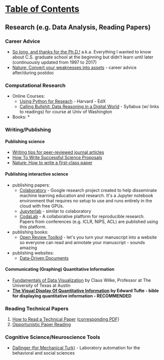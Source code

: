 # [Table of Contents](/ML-Brain-Resources)

## Research (e.g. Data Analysis, Reading Papers)

### Career Advice

  * [So long, and thanks for the Ph.D.!](https://www.cs.unc.edu/~azuma/hitch4.html) a.k.a. Everything I wanted to know about C.S. graduate school at the beginning but didn’t learn until later (continuously updated from 1997 to 2017)
  * [Nature: Convert your weaknesses into assets](https://www.nature.com/articles/d41586-018-04162-9) - career advice after/during postdoc

### Computational Research
  
  * Online Courses:
    * [Using Python for Reseach](https://www.edx.org/course/using-python-research-harvardx-ph526x-0) - Harvard - EdX 
    * [Calling Bullshit: Data Reasoning in a Digital World](http://callingbullshit.org/syllabus.html) - Syllabus (w/ links to readings) for course at Univ of Washington
  * Books:
    * 

### Writing/Publishing

#### Publishing science

  * [Writing tips for peer-reviewed journal articles](http://shadow.eas.gatech.edu/~jean/paleo/Writing_tips.pdf?utm_content=buffer2b17c&utm_medium=social&utm_source=twitter.com&utm_campaign=buffer)
  * [How To Write Successful Science Proposals](/ML-Brain-Resources/files/how_to_write_successful_science_proposals.pdf)
  * [Nature: How to write a first-class paper](https://www.nature.com/articles/d41586-018-02404-4?error=cookies_not_supported&code=397df951-0abf-4ae4-800c-3b050f5141a4)

#### Publishing **interactive** science
  
  * publishing papers:
    * [Colaboratory](https://colab.research.google.com/) - Google research project created to help disseminate machine learning education and research. It's a Jupyter notebook environment that requires no setup to use and runs entirely in the cloud with free GPUs.
    * [Jupyterlab](https://github.com/jupyterlab/jupyterlab) - similar to colaboratory
    * [CodaLab](https://worksheets.codalab.org/) - A collaborative platform for reproducible research. Papers from conferences (e.g. ICLR, NIPS, ACL) are published using this platform.
  * publishing books:
    * [Open Review Toolkid](http://www.openreviewtoolkit.org/) - let's you turn your manuscript into a website so everyone can read and annotate your manuscript - sounds amazing
  * publishing websites:
    * [Data-Driven Documents](https://d3js.org/)

#### Communicating (Graphing) Quantitative Information

  * [Fundamentals of Data Visualization](http://serialmentor.com/blog/2018/1/23/fundamentals-of-data-visualization) by Claus Wilke, Professor at The University of Texas at Austin
  * **[The Visual Display Of Quantitative Information](https://www.edwardtufte.com/tufte/books_vdqi) by Edward Tufte - bible for displaying quantitative information - RECOMMENDED**

### Reading Technical Papers

  1. [How to Read a Technical Paper](http://www.cs.jhu.edu/~jason/advice/how-to-read-a-paper.html) ([corresponding PDF](http://www.sigcomm.org/sites/default/files/ccr/papers/2007/July/1273445-1273458.pdf))
  2. [Opportunistic Paper Reading](http://www.pgbovine.net/opportunistic-paper-reading.htm)

### Cognitive Science/Neuroscience Tools

  * [Dallinger (for Mechanical Turk)](http://docs.dallinger.io/en/v3.4.1/) - Laboratory automation for the behavioral and social sciences
